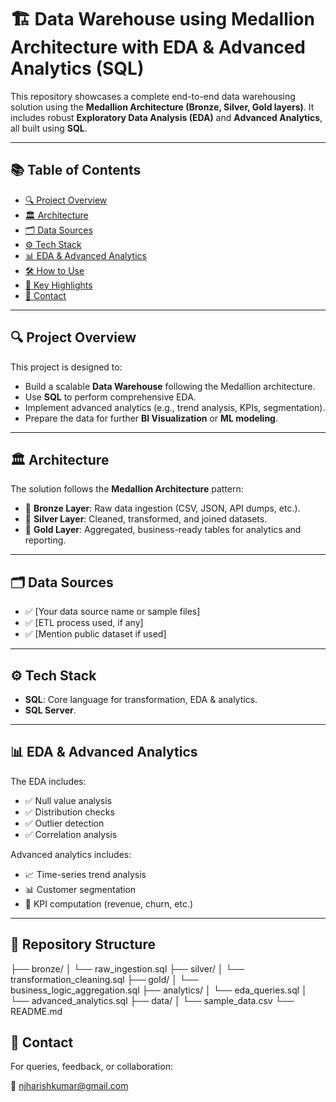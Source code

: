 # 🏗️ Data Warehouse using Medallion Architecture with EDA & Advanced Analytics (SQL)

This repository showcases a complete end-to-end data warehousing solution using the **Medallion Architecture (Bronze, Silver, Gold layers)**. It includes robust **Exploratory Data Analysis (EDA)** and **Advanced Analytics**, all built using **SQL**.

---

## 📚 Table of Contents

- [🔍 Project Overview](#-project-overview)
- [🏛️ Architecture](#-architecture)
- [🗂️ Data Sources](#-data-sources)
- [⚙️ Tech Stack](#-tech-stack)
- [📊 EDA & Advanced Analytics](#-eda--advanced-analytics)
- [🛠️ How to Use](#-how-to-use)
- [📌 Key Highlights](#-key-highlights)
- [🤝 Contact](#-contact)

---

## 🔍 Project Overview

This project is designed to:
- Build a scalable **Data Warehouse** following the Medallion architecture.
- Use **SQL** to perform comprehensive EDA.
- Implement advanced analytics (e.g., trend analysis, KPIs, segmentation).
- Prepare the data for further **BI Visualization** or **ML modeling**.

---

## 🏛️ Architecture

The solution follows the **Medallion Architecture** pattern:

- 🥉 **Bronze Layer**: Raw data ingestion (CSV, JSON, API dumps, etc.).
- 🥈 **Silver Layer**: Cleaned, transformed, and joined datasets.
- 🥇 **Gold Layer**: Aggregated, business-ready tables for analytics and reporting.

---

## 🗂️ Data Sources

- ✅ [Your data source name or sample files]
- ✅ [ETL process used, if any]
- ✅ [Mention public dataset if used]

---

## ⚙️ Tech Stack

- **SQL**: Core language for transformation, EDA & analytics.
- **SQL Server**.

---

## 📊 EDA & Advanced Analytics

The EDA includes:
- ✅ Null value analysis
- ✅ Distribution checks
- ✅ Outlier detection
- ✅ Correlation analysis

Advanced analytics includes:
- 📈 Time-series trend analysis
- 📊 Customer segmentation
- 🎯 KPI computation (revenue, churn, etc.)

---

## 📁 Repository Structure

├── bronze/
│   └── raw_ingestion.sql
├── silver/
│   └── transformation_cleaning.sql
├── gold/
│   └── business_logic_aggregation.sql
├── analytics/
│   └── eda_queries.sql
│   └── advanced_analytics.sql
├── data/
│   └── sample_data.csv
└── README.md

## 🤝 Contact
For queries, feedback, or collaboration:

📧 njharishkumar@gmail.com
